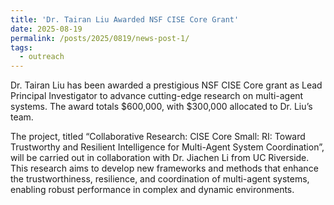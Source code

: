 ```yaml
---
title: 'Dr. Tairan Liu Awarded NSF CISE Core Grant'
date: 2025-08-19
permalink: /posts/2025/0819/news-post-1/
tags:
  - outreach
---
```


Dr. Tairan Liu has been awarded a prestigious NSF CISE Core grant as Lead Principal Investigator to advance cutting-edge research on multi-agent systems. The award totals \$600,000, with \$300,000 allocated to Dr. Liu’s team.

The project, titled “Collaborative Research: CISE Core Small: RI: Toward Trustworthy and Resilient Intelligence for Multi-Agent System Coordination”, will be carried out in collaboration with Dr. Jiachen Li from UC Riverside. This research aims to develop new frameworks and methods that enhance the trustworthiness, resilience, and coordination of multi-agent systems, enabling robust performance in complex and dynamic environments.
